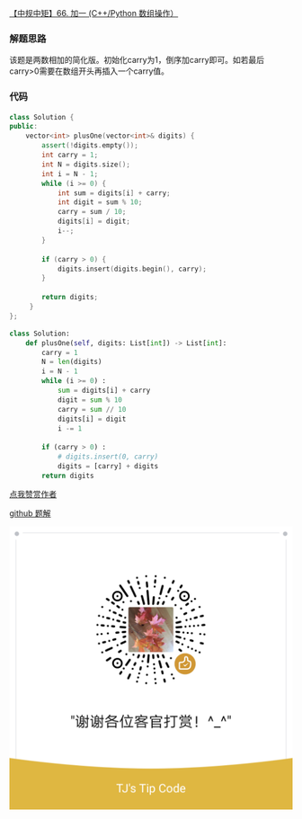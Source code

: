 [【中规中矩】66. 加一  (C++/Python 数组操作）](https://leetcode-cn.com/problems/plus-one/solution/zhong-gui-zhong-ju-66-jia-yi-by-jyj407-ypel/)

### 解题思路
该题是两数相加的简化版。初始化carry为1，倒序加carry即可。如若最后carry>0需要在数组开头再插入一个carry值。

### 代码

```cpp []
class Solution {
public:
    vector<int> plusOne(vector<int>& digits) {
        assert(!digits.empty());
        int carry = 1;
        int N = digits.size();
        int i = N - 1;
        while (i >= 0) {
            int sum = digits[i] + carry;
            int digit = sum % 10;
            carry = sum / 10;
            digits[i] = digit;
            i--;
        }

        if (carry > 0) {
            digits.insert(digits.begin(), carry);
        }

        return digits;
     }
};
```

```python []
class Solution:
    def plusOne(self, digits: List[int]) -> List[int]:
        carry = 1
        N = len(digits)
        i = N - 1
        while (i >= 0) :
            sum = digits[i] + carry
            digit = sum % 10
            carry = sum // 10
            digits[i] = digit
            i -= 1

        if (carry > 0) :
            # digits.insert(0, carry)
            digits = [carry] + digits
        return digits
```



[点我赞赏作者](https://github.com/jyj407/leetcode/blob/master/wechat%20reward%20QRCode.png)

[github 题解](https://github.com/jyj407/leetcode/blob/master/66.md)

![Image](https://github.com/jyj407/leetcode/blob/master/wechat%20reward%20QRCode.png)
